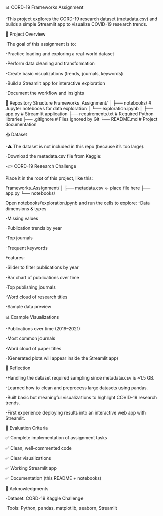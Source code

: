 📊 CORD-19 Frameworks Assignment


-This project explores the CORD-19 research dataset (metadata.csv) and builds a simple Streamlit app to visualize COVID-19 research trends.




🚀 Project Overview 

-The goal of this assignment is to:

-Practice loading and exploring a real-world dataset

-Perform data cleaning and transformation

-Create basic visualizations (trends, journals, keywords)

-Build a Streamlit app for interactive exploration

-Document the workflow and insights




📂 Repository Structure
Frameworks_Assignment/
│
├── notebooks/              # Jupyter notebooks for data exploration
│   └── exploration.ipynb
│
├── app.py                  # Streamlit application
├── requirements.txt        # Required Python libraries
├── .gitignore              # Files ignored by Git
└── README.md               # Project documentation




📥 Dataset

-⚠️ The dataset is not included in this repo (because it’s too large).

-Download the metadata.csv file from Kaggle:

-👉 CORD-19 Research Challenge

Place it in the root of this project, like this:

Frameworks_Assignment/
│
├── metadata.csv   ← place file here
├── app.py
└── notebooks/




Open notebooks/exploration.ipynb and run the cells to explore:
-Data dimensions & types

-Missing values

-Publication trends by year

-Top journals

-Frequent keywords







Features:

-Slider to filter publications by year

-Bar chart of publications over time

-Top publishing journals

-Word cloud of research titles

-Sample data preview




📊 Example Visualizations

-Publications over time (2019–2021)

-Most common journals

-Word cloud of paper titles

-(Generated plots will appear inside the Streamlit app)



📝 Reflection

-Handling the dataset required sampling since metadata.csv is ~1.5 GB.

-Learned how to clean and preprocess large datasets using pandas.

-Built basic but meaningful visualizations to highlight COVID-19 research trends.

-First experience deploying results into an interactive web app with Streamlit.



📌 Evaluation Criteria

✅ Complete implementation of assignment tasks

✅ Clean, well-commented code

✅ Clear visualizations

✅ Working Streamlit app

✅ Documentation (this README + notebooks)




🙌 Acknowledgments

-Dataset: CORD-19 Kaggle Challenge

-Tools: Python, pandas, matplotlib, seaborn, Streamlit
